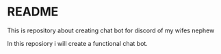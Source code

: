 # README
This is repository about creating chat bot for discord of my wifes nephew

In this reposiory i will create a functional chat bot.

